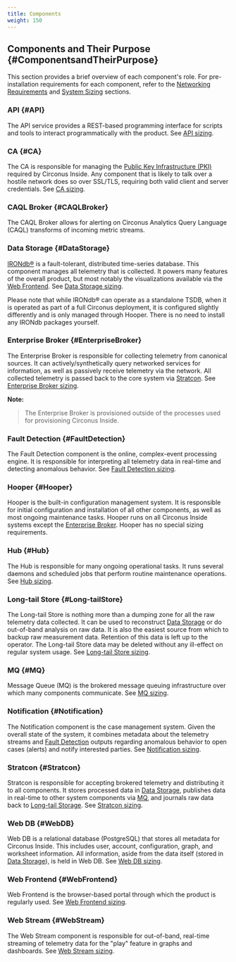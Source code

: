 ```yaml
---
title: Components
weight: 150
---
```


## Components and Their Purpose {#ComponentsandTheirPurpose}
This section provides a brief overview of each component's role. For pre-installation requirements for each component, refer to the [Networking Requirements](/circonus/on-premises/installation/getting-started/#NetworkingRequirements) and [System Sizing](/circonus/on-premises/installation/getting-started) sections.


### API {#API}
The API service provides a REST-based programming interface for scripts and tools to interact programmatically with the product. See [API sizing](/circonus/on-premises/installation/getting-started#APIsizing).


### CA {#CA}
The CA is responsible for managing the [Public Key Infrastructure (PKI)](/circonus/on-premises/installation/getting-started/#PublicKeyInfrastructurePKI) required by Circonus Inside. Any component that is likely to talk over a hostile network does so over SSL/TLS, requiring both valid client and server credentials. See [CA sizing](/circonus/on-premises/installation/getting-started#CAsizing).


### CAQL Broker {#CAQLBroker}
The CAQL Broker allows for alerting on Circonus Analytics Query Language (CAQL) transforms of incoming metric streams.


### Data Storage {#DataStorage}
[IRONdb&reg;](https://login.circonus.com/resources/docs/irondb/) is a
fault-tolerant, distributed time-series database.  This component manages all
telemetry that is collected.  It powers many features of the overall product,
but most notably the visualizations available via the [Web
Frontend](/circonus/on-premises/components/#WebFrontend). See [Data Storage
sizing](/circonus/on-premises/installation/getting-started#DataStoragesizing).

Please note that while IRONdb&reg; can operate as a standalone TSDB, when it is
operated as part of a full Circonus deployment, it is configured slightly
differently and is only managed through Hooper. There is no need to install any
IRONdb packages yourself.


### Enterprise Broker {#EnterpriseBroker}
The Enterprise Broker is responsible for collecting telemetry from canonical sources. It can actively/synthetically query networked services for information, as well as passively receive telemetry via the network.  All collected telemetry is passed back to the core system via [Stratcon](/circonus/on-premises/components/#Stratcon). See [Enterprise Broker sizing](/circonus/on-premises/installation/getting-started#EnterpriseBrokersizing).

**Note:**
> The Enterprise Broker is provisioned outside of the processes used for provisioning Circonus Inside.


### Fault Detection {#FaultDetection}
The Fault Detection component is the online, complex-event processing engine. It is responsible for interpreting all telemetry data in real-time and detecting  anomalous behavior. See [Fault Detection sizing](/circonus/on-premises/installation/getting-started#FaultDetectionsizing).


### Hooper {#Hooper}
Hooper is the built-in configuration management system.  It is responsible for initial configuration and installation of all other components, as well as most ongoing maintenance tasks.  Hooper runs on all Circonus Inside systems except the [Enterprise Broker](/circonus/on-premises/components/#EnterpriseBroker). Hooper has no special sizing requirements.


### Hub {#Hub}
The Hub is responsible for many ongoing operational tasks.  It runs several daemons and scheduled jobs that perform routine maintenance operations. See [Hub sizing](/circonus/on-premises/installation/getting-started#Hubsizing).


### Long-tail Store {#Long-tailStore}
The Long-tail Store is nothing more than a dumping zone for all the raw telemetry data collected.  It can be used to reconstruct [Data Storage](/circonus/on-premises/components/#DataStorage) or do out-of-band analysis on raw data. It is also the easiest source from which to backup raw measurement data. Retention of this data is left up to the operator. The Long-tail Store data may be deleted without any ill-effect on regular system usage. See [Long-tail Store sizing](/circonus/on-premises/installation/getting-started#Long-tailStoresizing).


### MQ {#MQ}
Message Queue (MQ) is the brokered message queuing infrastructure over which many components communicate. See [MQ sizing](/circonus/on-premises/installation/getting-started#MQsizing).


### Notification {#Notification}
The Notification component is the case management system.  Given the overall state of the system, it combines metadata about the telemetry streams and [Fault Detection](/circonus/on-premises/components/#FaultDetection) outputs regarding anomalous behavior to open cases (alerts) and notify interested parties. See [Notification sizing](/circonus/on-premises/installation/getting-started#Notificationsizing).


### Stratcon {#Stratcon}
Stratcon is responsible for accepting brokered telemetry and distributing it to all components.  It stores processed data in [Data Storage](/circonus/on-premises/components/#DataStorage), publishes data in real-time to other system components via [MQ](/circonus/on-premises/components/#MQ), and journals raw data back to [Long-tail Storage](/circonus/on-premises/components/#Long-tailStore). See [Stratcon sizing](/circonus/on-premises/installation/getting-started#Stratconsizing).


### Web DB {#WebDB}
Web DB is a relational database (PostgreSQL) that stores all metadata for Circonus Inside.  This includes user, account, configuration, graph, and worksheet information.  All information, aside from the data itself (stored in [Data Storage](/circonus/on-premises/components/#DataStorage)), is held in Web DB. See [Web DB sizing](/circonus/on-premises/installation/getting-started#WebDBsizing).


### Web Frontend {#WebFrontend}
Web Frontend is the browser-based portal through which the product is regularly used. See [Web Frontend sizing](/circonus/on-premises/installation/getting-started#WebFrontendsizing).


### Web Stream {#WebStream}
The Web Stream component is responsible for out-of-band, real-time streaming of telemetry data for the "play" feature in graphs and dashboards. See [Web Stream sizing](/circonus/on-premises/installation/getting-started#WebStreamsizing).
